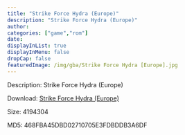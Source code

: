 ```yaml
---
title: "Strike Force Hydra (Europe)"
description: "Strike Force Hydra (Europe)"
author: 
categories: ["game","rom"]
date: 
displayInList: true
displayInMenu: false
dropCap: false
featuredImage: /img/gba/Strike Force Hydra [Europe].jpg
---
```


Description: Strike Force Hydra (Europe)

Download: <a style="text-decoration:underline;" href="https://mega.nz/#!6GRmXSwb!E8tYHH114DNxGaX5nAVckPtVkfhsaysbR25hgsUr54Y" target = "_blank" rel = "nofollow" > Strike Force Hydra (Europe)</a>

Size: 4194304

MD5: 468FBA45DBD02710705E3FDBDDB3A6DF

